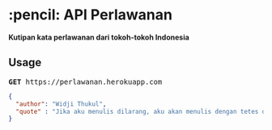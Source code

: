 <h1>:pencil: API Perlawanan</h1>
<b>Kutipan kata perlawanan dari tokoh-tokoh Indonesia</b>

<br />

## Usage

<pre><b>GET</b> https://perlawanan.herokuapp.com</pre>

```json
{
  "author": "Widji Thukul",
  "quote" : "Jika aku menulis dilarang, aku akan menulis dengan tetes darah!"
}
```